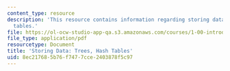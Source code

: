 ```yaml
---
content_type: resource
description: 'This resource contains information regarding storing data: trees, hash
  tables.'
file: https://ol-ocw-studio-app-qa.s3.amazonaws.com/courses/1-00-introduction-to-computers-and-engineering-problem-solving-spring-2012/8ec217685b76f7477cce2403878f5c97_MIT1_00S12_Lec_37.pdf
file_type: application/pdf
resourcetype: Document
title: 'Storing Data: Trees, Hash Tables'
uid: 8ec21768-5b76-f747-7cce-2403878f5c97
---
```

